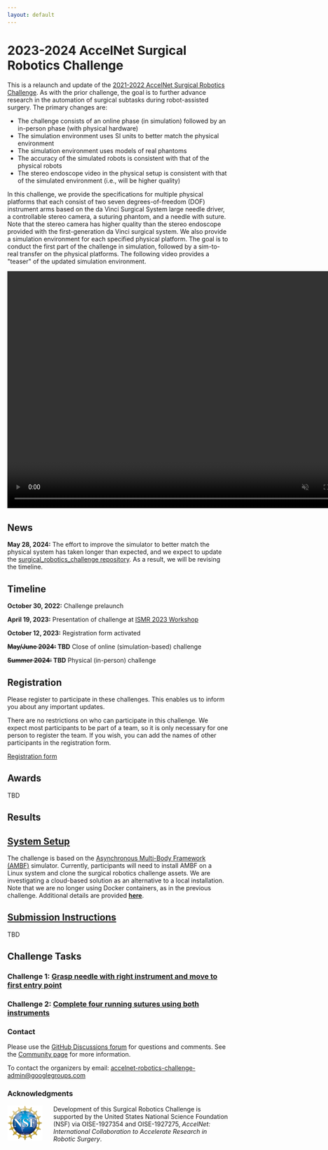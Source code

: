 ```yaml
---
layout: default
---
```


# 2023-2024 AccelNet Surgical Robotics Challenge

This is a relaunch and update of the
[2021-2022 AccelNet Surgical Robotics Challenge](../surgical-robotics-challenge-2021/challenge-2021.md).
As with the prior challenge, the goal is to further advance research in the
automation of surgical subtasks during robot-assisted surgery.
The primary changes are:
  * The challenge consists of an online phase (in simulation) followed by an in-person phase (with physical hardware)
  * The simulation environment uses SI units to better match the physical environment
  * The simulation environment uses models of real phantoms
  * The accuracy of the simulated robots is consistent with that of the physical robots
  * The stereo endoscope video in the physical setup is consistent with that of the simulated environment (i.e., will be higher quality)

In this challenge, we provide the specifications for multiple physical platforms that each consist of two
seven degrees-of-freedom (DOF) instrument arms based on the da Vinci Surgical System
large needle driver, a controllable stereo camera,
a suturing phantom, and a needle with suture.
Note that the stereo camera has higher quality than the stereo endoscope provided with
the first-generation da Vinci surgical system.
We also provide a simulation environment for each specified physical platform.
The goal is to conduct the first part of the challenge in simulation, followed by a sim-to-real transfer
on the physical platforms. The following video provides a "teaser" of the updated simulation environment.

<video width="800" height="540" autoplay muted loop>
  <source type="video/mp4" src="/surgical-robotics-challenge-2023/Suturing-AMBF.mp4">
Your browser does not support the video tag.
</video>

## News

**May 28, 2024:** The effort to improve the simulator to better match the physical system has taken longer than expected, and we expect to update the [surgical_robotics_challenge repository](https://github.com/surgical-robotics-ai/surgical_robotics_challenge). As a result, we will be revising the timeline.

## Timeline

**October 30, 2022:**  Challenge prelaunch

**April 19, 2023:**  Presentation of challenge at [ISMR 2023 Workshop](https://collaborative-robotics.github.io/ismr-2023-workshop.html)

**October 12, 2023:** Registration form activated

**~~May/June 2024:~~ TBD** Close of online (simulation-based) challenge

**~~Summer 2024:~~ TBD** Physical (in-person) challenge

## Registration

Please register to participate in these challenges. This enables us to inform you about any important updates.

There are no restrictions on who can participate in this challenge. We expect most participants to be part of a team,
so it is only necessary for one person to register the team. If you wish, you can add the names of other participants in the registration form.

[Registration form](https://docs.google.com/forms/d/e/1FAIpQLSdDr5al1koaxZd0Xyuf9S1XG3Mvt-V5wlz3Qm-9CyoWjlJb3w/viewform?usp=sf_link)

## Awards

TBD

## Results


## [System Setup](./system-setup.md)

The challenge is based on the [Asynchronous Multi-Body Framework (AMBF)](https://github.com/WPI-AIM/ambf)
simulator.
Currently, participants will need to install AMBF on a Linux system and clone the surgical robotics challenge assets.
We are investigating a cloud-based solution as an alternative to a local installation.
Note that we are no longer using Docker containers, as in the previous challenge.
Additional details are provided [**here**](./system-setup.md).

## [Submission Instructions]()

TBD

## Challenge Tasks

### Challenge 1: [Grasp needle with right instrument and move to first entry point](./challenge-1.md)

### Challenge 2: [Complete four running sutures using both instruments](./challenge-2.md)

### Contact

Please use the [GitHub Discussions forum](https://github.com/surgical-robotics-ai/surgical_robotics_challenge/discussions) for questions and comments. See the [Community page]() for more information.

To contact the organizers by email: [accelnet-robotics-challenge-admin@googlegroups.com](mailto:accelnet-robotics-challenge-admin@googlegroups.com)

### Acknowledgments

<p><img src="/images/NSF-logo.png" alt="NSF Logo" style="float:left; width:80px; height:80px; margin-right:25px">
Development of this Surgical Robotics Challenge is supported by the United States National Science Foundation (NSF)
via OISE-1927354 and OISE-1927275, <i>AccelNet: International Collaboration to Accelerate Research in Robotic Surgery</i>.</p>
